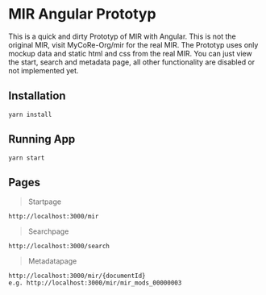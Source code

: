 MIR Angular Prototyp
============

This is a quick and dirty Prototyp of MIR with Angular. This is not the original MIR, visit MyCoRe-Org/mir for the real MIR.
The Prototyp uses only mockup data and static html and css from the real MIR. You can just view the start, search and metadata page, all other functionality are disabled or not implemented yet.

Installation
-------
```
yarn install
```

Running App
-------
```
yarn start
```

Pages
-------
> Startpage
```
http://localhost:3000/mir
```

> Searchpage
```
http://localhost:3000/search
```

> Metadatapage
```
http://localhost:3000/mir/{documentId}
e.g. http://localhost:3000/mir/mir_mods_00000003
```